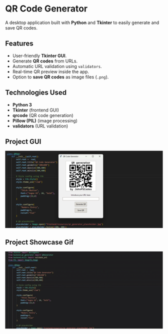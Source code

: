# QR Code Generator

A desktop application built with **Python** and **Tkinter** to easily generate and save QR codes.  

## Features

- User-friendly **Tkinter GUI**.  
- Generate **QR codes** from URLs.  
- Automatic URL validation using `validators`.  
- Real-time QR preview inside the app.  
- Option to **save QR codes** as image files (`.png`).  

## Technologies Used

- **Python 3**  
- **Tkinter** (frontend GUI)  
- **qrcode** (QR code generation)  
- **Pillow (PIL)** (image processing)  
- **validators** (URL validation)  


## Project GUI
![qr_app](project_resources/qr_code_app_by_johnpscodes.png)

## Project Showcase Gif
![qr_app_showcase](project_resources/qr_code_app_showcase_example.gif)
